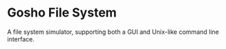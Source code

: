 # Gosho File System

A file system simulator, supporting both a GUI and Unix-like command line interface.

